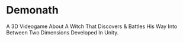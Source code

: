 # Demonath
A 3D Videogame About A Witch That Discovers &amp; Battles His Way Into Between Two Dimensions Developed In Unity.

